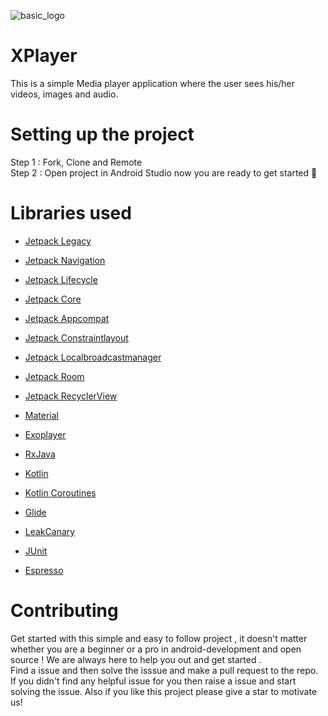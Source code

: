 ![basic_logo](https://user-images.githubusercontent.com/43576162/107629010-7ab50300-6c87-11eb-814f-c2aa4d421fb4.png)
# XPlayer 

This is a simple Media player application where the user sees his/her videos, images and audio.


# Setting up the project
Step 1 : Fork, Clone and Remote </br>
Step 2 : Open project in Android Studio
now you are ready to get started 🎉 


# Libraries used
* [Jetpack Legacy](https://developer.android.com/jetpack/androidx/releases/legacy)
* [Jetpack Navigation](https://developer.android.com/jetpack/androidx/releases/navigation)
* [Jetpack Lifecycle](https://developer.android.com/jetpack/androidx/releases/lifecycle)
* [Jetpack Core](https://developer.android.com/jetpack/androidx/releases/core)
* [Jetpack Appcompat](https://developer.android.com/jetpack/androidx/releases/appcompat)
* [Jetpack Constraintlayout](https://developer.android.com/jetpack/androidx/releases/constraintlayout)
* [Jetpack Localbroadcastmanager](https://developer.android.com/jetpack/androidx/releases/localbroadcastmanager)
* [Jetpack Room](https://developer.android.com/jetpack/androidx/releases/room)
* [Jetpack RecyclerView](https://developer.android.com/jetpack/androidx/releases/recyclerview)
* [Material](https://material.io/develop/android/docs/getting-started)

* [Exoplayer](https://github.com/google/ExoPlayer)
* [RxJava](https://github.com/ReactiveX/RxJava)
* [Kotlin](https://kotlinlang.org/docs/reference/using-gradle.html)
* [Kotlin Coroutines](https://github.com/Kotlin/kotlinx.coroutines)
* [Glide](https://github.com/bumptech/glide)
* [LeakCanary](https://github.com/square/leakcanary)

* [JUnit](https://github.com/junit-team/junit4/wiki/Use-with-Gradle)
* [Espresso](https://developer.android.com/training/testing/espresso/setup)


# Contributing
Get started with this simple and easy to follow project , it doesn't matter whether you are a beginner or a pro in android-development and open source !
We are always here to help you out and get started . </br>
Find a issue and then solve  the isssue and make a pull request to the repo. If you didn't find any helpful issue for you then raise a issue and start solving the issue. Also if you like this project please give a star to motivate us!
